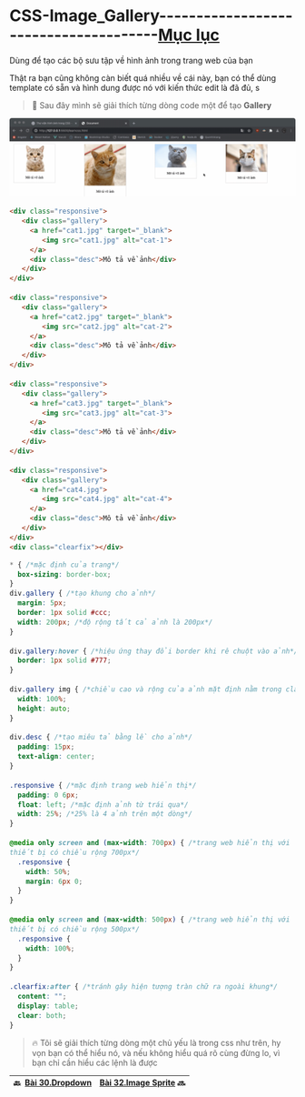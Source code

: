 # CSS-Image_Gallery--------------------------------------[Mục lục](https://github.com/Zenfection/CSS)

Dùng để tạo các bộ sưu tập về hình ảnh trong trang web của bạn

Thật ra bạn cũng không càn biết quá nhiều về cái này, bạn có thể dùng template có sẵn và hình dung được nó với kiến thức edit là đã đủ, s

>  🐬 Sau đây mình sẽ giải thích từng dòng code một để tạo **Gallery**

![2021-01-14 16.21.57.gif](https://raw.githubusercontent.com/Zenfection/Image/master/2021/01/14-16-23-39-2021-01-14%2016.21.57.gif)

```html
<div class="responsive">
   <div class="gallery">
     <a href="cat1.jpg" target="_blank">
        <img src="cat1.jpg" alt="cat-1">
     </a>
     <div class="desc">Mô tả về ảnh</div>
   </div>
</div>

<div class="responsive">
   <div class="gallery">
     <a href="cat2.jpg" target="_blank">
        <img src="cat2.jpg" alt="cat-2">
     </a>
     <div class="desc">Mô tả về ảnh</div>
   </div>
</div>

<div class="responsive">
   <div class="gallery">
     <a href="cat3.jpg" target="_blank">
        <img src="cat3.jpg" alt="cat-3">
     </a>
     <div class="desc">Mô tả về ảnh</div>
   </div>
</div>

<div class="responsive">
   <div class="gallery">
     <a href="cat4.jpg">
        <img src="cat4.jpg" alt="cat-4">
     </a>
     <div class="desc">Mô tả về ảnh</div>
   </div>
</div>
<div class="clearfix"></div>
```

```css
* { /*mặc định của trang*/
  box-sizing: border-box;
}
div.gallery { /*tạo khung cho ảnh*/
  margin: 5px;
  border: 1px solid #ccc; 
  width: 200px; /*độ rộng tất cả ảnh là 200px*/
}

div.gallery:hover { /*hiệu ứng thay đổi border khi rê chuột vào ảnh*/
  border: 1px solid #777;
}

div.gallery img { /*chiều cao và rộng của ảnh mặt định nằm trong class gallery*/
  width: 100%;
  height: auto;
}

div.desc { /*tạo miêu tả bằng lề cho ảnh*/
  padding: 15px;
  text-align: center;
}

.responsive { /*mặc định trang web hiển thị*/
  padding: 0 6px;
  float: left; /*mặc định ảnh từ trái qua*/
  width: 25%; /*25% là 4 ảnh trên một dòng*/
}

@media only screen and (max-width: 700px) { /*trang web hiển thị với
thiết bị có chiều rộng 700px*/
  .responsive {
    width: 50%;
    margin: 6px 0;
  }
}

@media only screen and (max-width: 500px) { /*trang web hiển thị với
thiết bị có chiều rộng 500px*/
  .responsive {
    width: 100%;
  }
}

.clearfix:after { /*tránh gây hiện tượng tràn chữ ra ngoài khung*/
  content: "";
  display: table;
  clear: both;
}
```

>  🔥 Tôi sẽ giải thích từng dòng một chủ yếu là trong css như trên, hy vọn bạn có thể hiểu nó, và nếu không hiểu quá rõ cùng đừng lo, vì bạn chỉ cần hiểu các lệnh là được

| 🔙  [Bài 30.Dropdown](https://github.com/Zenfection/CSS/blob/master/BasicCSS/30.Dropdown.md) | [Bài 32.Image Sprite](https://github.com/Zenfection/CSS/blob/master/BasicCSS/32.Image%20Sprite.md) 🔜 |
| -------------------------------------------------------------------------------------------- | ----------------------------------------------------------------------------------------------------- |